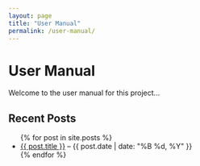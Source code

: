 ```yaml
---
layout: page
title: "User Manual"
permalink: /user-manual/
---
```


# User Manual

Welcome to the user manual for this project...

## Recent Posts

<ul>
  {% for post in site.posts %}
    <li>
      <a href="{{site.baseurl}}{{ post.url }}">{{ post.title }}</a> – {{ post.date | date: "%B %d, %Y" }}
    </li>
  {% endfor %}
</ul>
